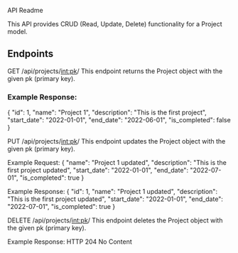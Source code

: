API Readme

This API provides CRUD (Read, Update, Delete) functionality for a Project model.

## Endpoints ##

GET /api/projects/<int:pk>/
This endpoint returns the Project object with the given pk (primary key).


### Example Response: ###
{
    "id": 1,
    "name": "Project 1",
    "description": "This is the first project",
    "start_date": "2022-01-01",
    "end_date": "2022-06-01",
    "is_completed": false
}

PUT /api/projects/<int:pk>/
This endpoint updates the Project object with the given pk (primary key).

Example Request:
{
    "name": "Project 1 updated",
    "description": "This is the first project updated",
    "start_date": "2022-01-01",
    "end_date": "2022-07-01",
    "is_completed": true
}

Example Response:
{
    "id": 1,
    "name": "Project 1 updated",
    "description": "This is the first project updated",
    "start_date": "2022-01-01",
    "end_date": "2022-07-01",
    "is_completed": true
}

DELETE /api/projects/<int:pk>/
This endpoint deletes the Project object with the given pk (primary key).

Example Response:
HTTP 204 No Content

